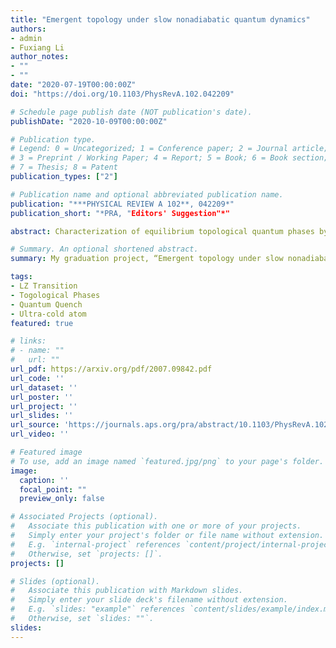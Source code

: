 ```yaml
---
title: "Emergent topology under slow nonadiabatic quantum dynamics"
authors:
- admin
- Fuxiang Li
author_notes:
- ""
- ""
date: "2020-07-19T00:00:00Z"
doi: "https://doi.org/10.1103/PhysRevA.102.042209"

# Schedule page publish date (NOT publication's date).
publishDate: "2020-10-09T00:00:00Z"

# Publication type.
# Legend: 0 = Uncategorized; 1 = Conference paper; 2 = Journal article;
# 3 = Preprint / Working Paper; 4 = Report; 5 = Book; 6 = Book section;
# 7 = Thesis; 8 = Patent
publication_types: ["2"]

# Publication name and optional abbreviated publication name.
publication: "***PHYSICAL REVIEW A 102**, 042209*"
publication_short: "*PRA, "Editors' Suggestion"*"

abstract: Characterization of equilibrium topological quantum phases by nonequilibrium quench dynamics provides a novel and efficient scheme in detecting topological invariants defined in equilibrium. Nevertheless, most of the previous studies have focused on the ideal sudden quench regime. Here we provide a generic nonadiabatic protocol of slowly quenching the system Hamiltonian and investigate the nonadiabatic dynamical characterization scheme of the topological phase. The slow quench protocol is realized by introducing a Landau-Zener problem with an inversely proportional time dependence, and it can describe, in a unified way, the crossover from the sudden quench regime (deep nonadiabatic limit) to the adiabatic regime. By analytically obtaining the final state vector after nonadiabatic evolution, we can calculate the time-averaged spin polarization and the corresponding topological spin texture. We find that the topological invariants of the postquench Hamiltonian are characterized directly by the values of spin texture on the band inversion surface. Compared to the sudden quench regime, where one has to take an additional step to calculate the gradients of spin polarization, this nonadiabatic characterization provides a minimal scheme for detecting the topological invariants. By studying the slow quench dynamics of three-dimensional topological phases, we show that our findings are not restricted to one- and two-dimensional topological phases under the inversely proportional time-dependent quench protocol, but are also valid for higher-dimensional systems or different quench protocols.

# Summary. An optional shortened abstract.
summary: My graduation project, “Emergent topology under slow nonadiabatic quantum dynamics” published on *Physical Review A* as “**Editors’ Suggestion**” in Oct 2020. 

tags:
- LZ Transition
- Togological Phases
- Quantum Quench
- Ultra-cold atom
featured: true

# links:
# - name: ""
#   url: ""
url_pdf: https://arxiv.org/pdf/2007.09842.pdf
url_code: ''
url_dataset: ''
url_poster: ''
url_project: ''
url_slides: ''
url_source: 'https://journals.aps.org/pra/abstract/10.1103/PhysRevA.102.042209'
url_video: ''

# Featured image
# To use, add an image named `featured.jpg/png` to your page's folder. 
image:
  caption: ''
  focal_point: ""
  preview_only: false

# Associated Projects (optional).
#   Associate this publication with one or more of your projects.
#   Simply enter your project's folder or file name without extension.
#   E.g. `internal-project` references `content/project/internal-project/index.md`.
#   Otherwise, set `projects: []`.
projects: []

# Slides (optional).
#   Associate this publication with Markdown slides.
#   Simply enter your slide deck's filename without extension.
#   E.g. `slides: "example"` references `content/slides/example/index.md`.
#   Otherwise, set `slides: ""`.
slides:
---
```

